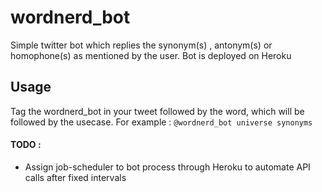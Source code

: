 # wordnerd_bot
Simple twitter bot which replies the synonym(s) , antonym(s) or homophone(s) as mentioned by the user. Bot is deployed on Heroku

## Usage
Tag the wordnerd_bot in your tweet followed by the word, which will be followed by the usecase. For example :
``` @wordnerd_bot universe synonyms ```


#### TODO :
* Assign job-scheduler to bot process through Heroku to automate API calls after fixed intervals
